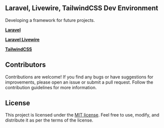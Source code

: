 ## Laravel, Livewire, TailwindCSS Dev Environment

Developing a framework for future projects.

**[Laravel](https://laravel.com/)**

**[Laravel Livewire](https://laravel-livewire.com/)**

**[TailwindCSS](https://tailwindcss.com/)**

## Contributors

Contributions are welcome! If you find any bugs or have suggestions for improvements, please open an issue or submit a pull request. Follow the contribution guidelines for more information.

## License

This project is licensed under the [MIT license](https://opensource.org/licenses/MIT). Feel free to use, modify, and distribute it as per the terms of the license.
